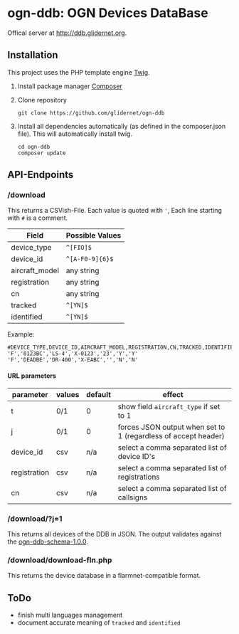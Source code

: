 # ogn-ddb: OGN Devices DataBase

Offical server at <http://ddb.glidernet.org>.

## Installation
This project uses the PHP template engine [Twig](http://twig.sensiolabs.org).

1. Install package manager [Composer](http://getcomposer.org)

2. Clone repository
   ```
   git clone https://github.com/glidernet/ogn-ddb
   ```

3. Install all dependencies automatically (as defined in the composer.json file).
   This will automatically install twig.
   ```
   cd ogn-ddb
   composer update
   ```

## API-Endpoints
### /download
This returns a CSVish-File. Each value is quoted with `'`,
Each line starting with `#` is a comment.

Field           | Possible Values
--------------- | -------------------------------
device\_type    | `^[FIO]$`
device\_id      | `^[A-F0-9]{6}$`
aircraft\_model | any string
registration    | any string
cn              | any string
tracked         | `^[YN]$`
identified      | `^[YN]$`


Example:
```
#DEVICE_TYPE,DEVICE_ID,AIRCRAFT_MODEL,REGISTRATION,CN,TRACKED,IDENTIFIED
'F','0123BC','LS-4','X-0123','23','Y','Y'
'F','DEADBE','DR-400','X-EABC','','N','N'
```

#### URL parameters
parameter    | values | default | effect
------------ | -------|---------|---------------------------------------------------------------
t            | 0/1    | 0       | show field `aircraft_type` if set to 1
j            | 0/1    | 0       | forces JSON output when set to 1 (regardless of accept header)
device\_id   | csv    | n/a     | select a comma separated list of device ID's              
registration | csv    | n/a     | select a comma separated list of registrations
cn           | csv    | n/a     | select a comma separated list of callsigns



### /download/?j=1
This returns all devices of the DDB in JSON. The output validates against the [ogn-ddb-schema-1.0.0](ogn-ddb-schema-1.0.0.json).

### /download/download-fln.php
This returns the device database in a flarmnet-compatible format.

## ToDo
- finish multi languages management
- document accurate meaning of `tracked` and `identified`
